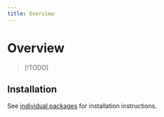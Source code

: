 ```yaml
---
title: Overview
---
```


# Overview

> [!TODO]

## Installation
See [individual packages](packages/index.md) for installation instructions.
